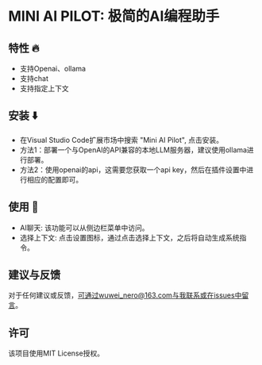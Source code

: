 # MINI AI PILOT: 极简的AI编程助手

## 特性 🔥
- 支持Openai、ollama
- 支持chat
- 支持指定上下文

## 安装 ⬇️
- 在Visual Studio Code扩展市场中搜索 "Mini AI Pilot", 点击安装。
- 方法1：部署一个与OpenAI的API兼容的本地LLM服务器，建议使用ollama进行部署。
- 方法2：使用openai的api，这需要您获取一个api key，然后在插件设置中进行相应的配置即可。

## 使用 🚀
- AI聊天: 该功能可以从侧边栏菜单中访问。
- 选择上下文: 点击设置图标，通过点击选择上下文，之后将自动生成系统指令。

## 建议与反馈
对于任何建议或反馈，可通过wuwei_nero@163.com与我联系或在issues中留言。

## 许可
该项目使用MIT License授权。